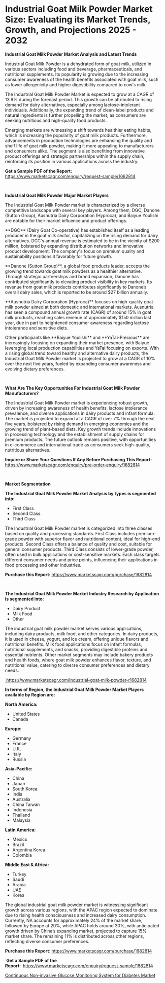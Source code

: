 <p><h1>Industrial Goat Milk Powder Market Size: Evaluating its Market Trends, Growth, and Projections 2025 - 2032</h1></p><p><strong>Industrial Goat Milk Powder Market Analysis and Latest Trends</strong></p>
<p><p>Industrial Goat Milk Powder is a dehydrated form of goat milk, utilized in various sectors including food and beverage, pharmaceuticals, and nutritional supplements. Its popularity is growing due to the increasing consumer awareness of the health benefits associated with goat milk, such as lower allergenicity and higher digestibility compared to cow's milk. </p><p>The Industrial Goat Milk Powder Market is expected to grow at a CAGR of 13.6% during the forecast period. This growth can be attributed to rising demand for dairy alternatives, especially among lactose-intolerant individuals. Additionally, the expanding trend of clean-label products and natural ingredients is further propelling the market, as consumers are seeking nutritious and high-quality food products.</p><p>Emerging markets are witnessing a shift towards healthier eating habits, which is increasing the popularity of goat milk products. Furthermore, advancements in production technologies are enhancing the quality and shelf life of goat milk powder, making it more appealing to manufacturers and consumers alike. The segment is also benefiting from innovative product offerings and strategic partnerships within the supply chain, reinforcing its position in various applications across the industry.</p></p>
<p><strong>Get a Sample PDF of the Report:&nbsp;</strong> <a href="https://www.marketscagr.com/enquiry/request-sample/1682814?utm_campaign=3271&utm_medium=2&utm_source=Github&utm_content=ia&utm_term=26032025&utm_id=industrial-goat-milk-powder">https://www.marketscagr.com/enquiry/request-sample/1682814</a></p>
<p>&nbsp;</p>
<p><strong>Industrial Goat Milk Powder Major Market Players</strong></p>
<p><p>The Industrial Goat Milk Powder market is characterized by a diverse competitive landscape with several key players. Among them, DGC, Danone (Sutton Group), Ausnutria Dairy Corporation (Hyproca), and Baiyue Youlishi are notable for their market influence and product offerings.</p><p>**DGC** (Dairy Goat Co-operative) has established itself as a leading producer in the goat milk sector, capitalizing on the rising demand for dairy alternatives. DGC's annual revenue is estimated to be in the vicinity of $200 million, bolstered by expanding distribution networks and innovative product development. The company's focus on premium quality and sustainability positions it favorably for future growth.</p><p>**Danone (Sutton Group)**, a global food products leader, accepts the growing trend towards goat milk powders as a healthier alternative. Through strategic partnerships and brand expansion, Danone has contributed significantly to elevating product visibility in key markets. Its revenue from goat milk products contributes significantly to Danone’s overall dairy sales, which is reported to be around $27 billion annually.</p><p>**Ausnutria Dairy Corporation (Hyproca)** focuses on high-quality goat milk powder aimed at both domestic and international markets. Ausnutria has seen a compound annual growth rate (CAGR) of around 15% in goat milk products, reaching sales revenue of approximately $150 million last year, due in part to heightened consumer awareness regarding lactose intolerance and sensitive diets.</p><p>Other participants like **Baiyue Youlishi** and **YaTai-Precious** are increasingly focusing on expanding their market presence, with Baiyue leveraging local production capabilities and YaTai focusing on exports. With a rising global trend toward healthy and alternative dairy products, the Industrial Goat Milk Powder market is projected to grow at a CAGR of 10% over the next five years, fueled by expanding consumer awareness and evolving dietary preferences.</p></p>
<p>&nbsp;</p>
<p><strong>What Are The Key Opportunities For Industrial Goat Milk Powder Manufacturers?</strong></p>
<p><p>The Industrial Goat Milk Powder market is experiencing robust growth, driven by increasing awareness of health benefits, lactose intolerance prevalence, and diverse applications in dairy products and infant formula. The market is projected to expand at a CAGR of over 7% through the next five years, bolstered by rising demand in emerging economies and the growing trend of plant-based diets. Key growth trends include innovations in processing technology and the establishment of supply chains for premium products. The future outlook remains positive, with opportunities in e-commerce and international trade as consumers seek high-quality, nutritious alternatives.</p></p>
<p><strong>Inquire or Share Your Questions If Any Before Purchasing This Report:</strong> <a href="https://www.marketscagr.com/enquiry/pre-order-enquiry/1682814?utm_campaign=3271&utm_medium=2&utm_source=Github&utm_content=ia&utm_term=26032025&utm_id=industrial-goat-milk-powder">https://www.marketscagr.com/enquiry/pre-order-enquiry/1682814</a></p>
<p>&nbsp;</p>
<p><strong>Market Segmentation</strong></p>
<p><strong>The Industrial Goat Milk Powder Market Analysis by types is segmented into:</strong></p>
<p><ul><li>First Class</li><li>Second Class</li><li>Third Class</li></ul></p>
<p><p>The Industrial Goat Milk Powder market is categorized into three classes based on quality and processing standards. First Class includes premium-grade powder with superior flavor and nutritional content, ideal for high-end products. Second Class offers a balance of quality and cost, suitable for general consumer products. Third Class consists of lower-grade powder, often used in bulk applications or cost-sensitive markets. Each class targets different consumer needs and price points, influencing their applications in food processing and other industries.</p></p>
<p><strong>Purchase this Report:&nbsp;</strong><a href="https://www.marketscagr.com/purchase/1682814?utm_campaign=3271&utm_medium=2&utm_source=Github&utm_content=ia&utm_term=26032025&utm_id=industrial-goat-milk-powder">https://www.marketscagr.com/purchase/1682814</a></p>
<p>&nbsp;</p>
<p><strong>The Industrial Goat Milk Powder Market Industry Research by Application is segmented into:</strong></p>
<p><ul><li>Dairy Product</li><li>Milk Food</li><li>Other</li></ul></p>
<p><p>The industrial goat milk powder market serves various applications, including dairy products, milk food, and other categories. In dairy products, it is used in cheese, yogurt, and ice cream, offering unique flavors and nutritional benefits. Milk food applications focus on infant formulas, nutritional supplements, and snacks, providing digestible proteins and essential nutrients. Other market segments may include bakery products and health foods, where goat milk powder enhances flavor, texture, and nutritional value, catering to diverse consumer preferences and dietary needs.</p></p>
<p><a href="https://www.marketscagr.com/industrial-goat-milk-powder-r1682814?utm_campaign=3271&utm_medium=2&utm_source=Github&utm_content=ia&utm_term=26032025&utm_id=industrial-goat-milk-powder">&nbsp;https://www.marketscagr.com/industrial-goat-milk-powder-r1682814</a></p>
<p><strong>In terms of Region, the Industrial Goat Milk Powder Market Players available by Region are:</strong></p>
<p>
    <p> <strong> North America: </strong>
        <ul>
            <li>United States</li>
            <li>Canada</li>
        </ul>
        </p> 
    <p> <strong> Europe: </strong>
        <ul>
            <li>Germany</li>
            <li>France</li>
            <li>U.K.</li>
            <li>Italy</li>
            <li>Russia</li>
        </ul>
        </p> 
    <p> <strong> Asia-Pacific: </strong>
        <ul>
            <li>China</li>
            <li>Japan</li>
            <li>South Korea</li>
            <li>India</li>
            <li>Australia</li>
            <li>China Taiwan</li>
            <li>Indonesia</li>
            <li>Thailand</li>
            <li>Malaysia</li>
        </ul>
        </p> 
    <p> <strong> Latin America: </strong>
        <ul>
            <li>Mexico</li>
            <li>Brazil</li>
            <li>Argentina Korea</li>
            <li>Colombia</li>
        </ul>
        </p> 
    <p> <strong> Middle East & Africa: </strong>
        <ul>
            <li>Turkey</li>
            <li>Saudi</li>
            <li>Arabia</li>
            <li>UAE</li>
            <li>Korea</li>
        </ul>
    </p>
    </p>
<p><p>The global industrial goat milk powder market is witnessing significant growth across various regions, with the APAC region expected to dominate due to rising health consciousness and increased dairy consumption. Currently, NA accounts for approximately 24% of the market share, followed by Europe at 20%, while APAC holds around 30%, with anticipated growth driven by China’s expanding market, projected to capture 15% market share. The remaining 11% is distributed across other regions, reflecting diverse consumer preferences.</p></p>
<p><strong>Purchase this Report: </strong><a href="https://www.marketscagr.com/purchase/1682814?utm_campaign=3271&utm_medium=2&utm_source=Github&utm_content=ia&utm_term=26032025&utm_id=industrial-goat-milk-powder">https://www.marketscagr.com/purchase/1682814</a></p>
<p>&nbsp;<strong>Get a Sample PDF of the Report:&nbsp;&nbsp;</strong><a href="https://www.marketscagr.com/enquiry/request-sample/1682814?utm_campaign=3271&utm_medium=2&utm_source=Github&utm_content=ia&utm_term=26032025&utm_id=industrial-goat-milk-powder">https://www.marketscagr.com/enquiry/request-sample/1682814</a></p>
<p><strong></strong></p>
<p><p><a href="https://github.com/usraceby/Market-Research-Report-List-1/blob/main/continuous-non-invasive-glucose-monitoring-system-for-diabetes-market.md?utm_campaign=3271&utm_medium=2&utm_source=Github&utm_content=ia&utm_term=26032025&utm_id=industrial-goat-milk-powder">Continuous Non-invasive Glucose Monitoring System for Diabetes Market</a></p></p>